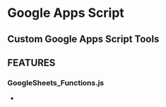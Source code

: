 # Google Apps Script
## Custom Google Apps Script Tools

## FEATURES
### GoogleSheets_Functions.js
- 
